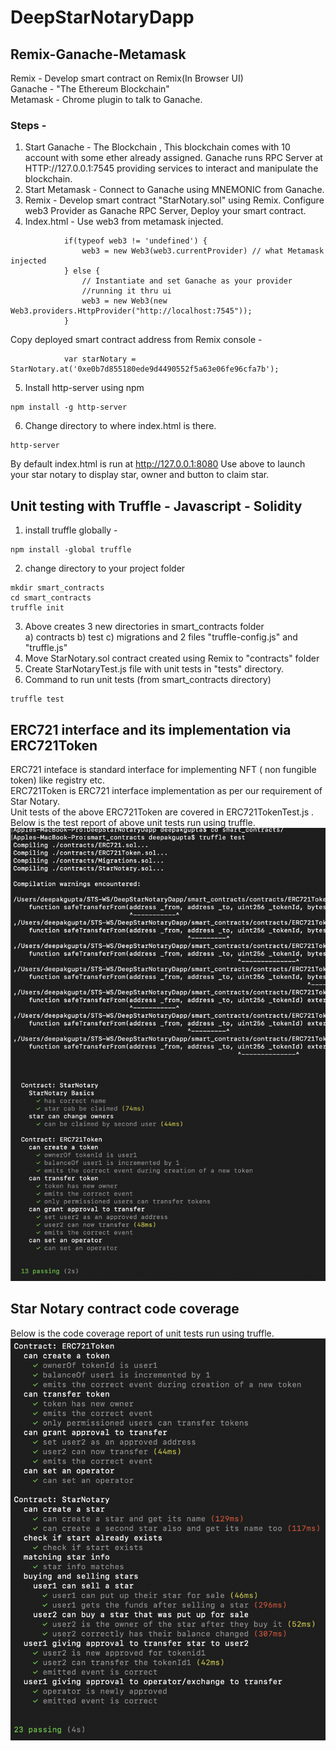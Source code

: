 # DeepStarNotaryDapp
## Remix-Ganache-Metamask
Remix - Develop smart contract on Remix(In Browser UI) <br>
Ganache - "The Ethereum Blockchain" <br>
Metamask - Chrome plugin to talk to Ganache.
### Steps -
1) Start Ganache - The Blockchain , This blockchain comes with 10 account with some ether already assigned. 
    Ganache runs RPC Server at HTTP://127.0.0.1:7545 providing services to interact and manipulate the blockchain.
2) Start Metamask - Connect to Ganache using MNEMONIC from Ganache. 
3) Remix - Develop smart contract "StarNotary.sol" using Remix. Configure web3 Provider as Ganache RPC Server, Deploy your smart contract.
4) Index.html -
Use web3 from metamask injected.
``` 
            if(typeof web3 != 'undefined') { 
                web3 = new Web3(web3.currentProvider) // what Metamask injected 
            } else {
                // Instantiate and set Ganache as your provider
                //running it thru ui
                web3 = new Web3(new Web3.providers.HttpProvider("http://localhost:7545"));
            }
```
Copy deployed smart contract address from Remix console - 
```
            var starNotary = StarNotary.at('0xe0b7d855180ede9d4490552f5a63e06fe96cfa7b');
```
5) Install http-server using npm
```
npm install -g http-server
```
6) Change directory to where index.html is there.
```
http-server
```
By default index.html is run at http://127.0.0.1:8080
Use above to launch your star notary to display star, owner and button to claim star.

## Unit testing with Truffle - Javascript - Solidity
1) install truffle globally - 
```
npm install -global truffle
```
2) change directory to your project folder 
```
mkdir smart_contracts
cd smart_contracts
truffle init
```
3) Above creates 3 new directories in smart_contracts folder <br>
   a) contracts
   b) test
   c) migrations and 2 files "truffle-config.js" and "truffle.js" <br>
4) Move StarNotary.sol contract created using Remix to "contracts" folder
5) Create StarNotaryTest.js file with unit tests in "tests" directory.
6) Command to run unit tests (from smart_contracts directory)
```
truffle test
```
 
 ## ERC721 interface and its implementation via ERC721Token
 ERC721 inteface is standard interface for implementing NFT ( non fungible token) like registry etc.<br>
 ERC721Token is ERC721 interface implementation as per our requirement of Star Notary.<br>
 Unit tests of the above ERC721Token are covered in ERC721TokenTest.js . <br>
 Below is the test report of above unit tests run using truffle.<br>
![ERC721Token Unit test report](images/ERC721TokenUT.png "ERC721Token Unit test report")

## Star Notary contract code coverage
Below is the code coverage report of unit tests run using truffle.<br>
![Star Notary code coverage](images/ERC721TokenUT1.png "Star Notary code coverage report")

 
 




